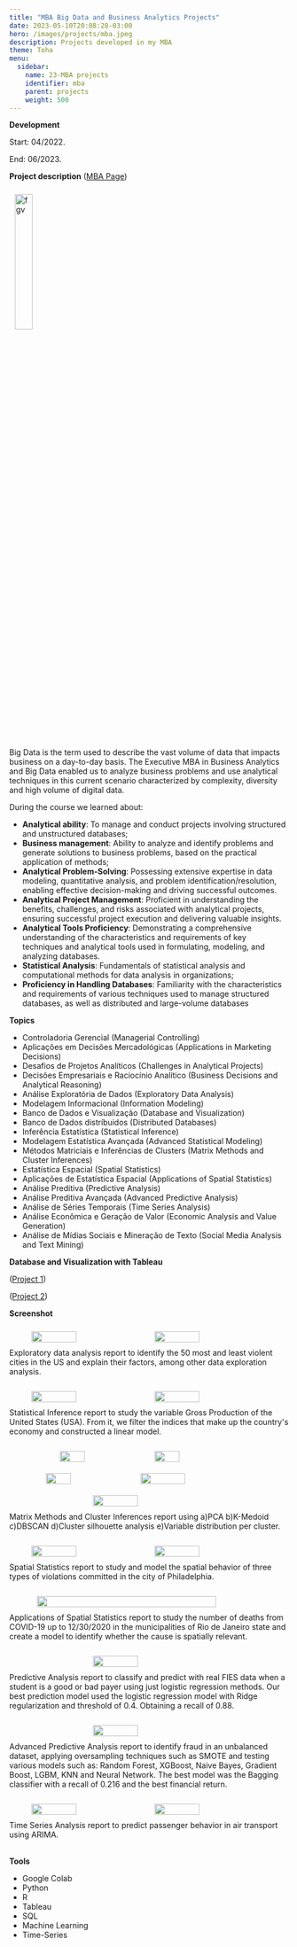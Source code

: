 ```yaml
---
title: "MBA Big Data and Business Analytics Projects"
date: 2023-05-10T20:08:28-03:00
hero: /images/projects/mba.jpeg
description: Projects developed in my MBA
theme: Toha
menu:
  sidebar:
    name: 23-MBA projects
    identifier: mba
    parent: projects
    weight: 500
---
```



**Development**

Start: 04/2022.

End: 06/2023.

**Project description**
([MBA Page](https://educacao-executiva.fgv.br/cursos/live/mba-live/mba-executivo-em-business-analytics-e-big-data?oferta=101383))

<img src="/mrcmarc/posts/projects/images/fgv_logo.png" alt="fgv" style="width: 25%; margin: 10px;">

Big Data is the term used to describe the vast volume of data that impacts business on a day-to-day basis. The Executive MBA in Business Analytics and Big Data enabled us to analyze business problems and use analytical techniques in this current scenario characterized by complexity, diversity and high volume of digital data.

During the course we learned about:
- **Analytical ability**: To manage and conduct projects involving structured and unstructured databases;
- **Business management**: Ability to analyze and identify problems and generate solutions to business problems, based on the practical application of methods;
- **Analytical Problem-Solving**: Possessing extensive expertise in data modeling, quantitative analysis, and problem identification/resolution, enabling effective decision-making and driving successful outcomes.
- **Analytical Project Management**: Proficient in understanding the benefits, challenges, and risks associated with analytical projects, ensuring successful project execution and delivering valuable insights.
- **Analytical Tools Proficiency**: Demonstrating a comprehensive understanding of the characteristics and requirements of key techniques and analytical tools used in formulating, modeling, and analyzing databases.
- **Statistical Analysis**: Fundamentals of statistical analysis and computational methods for data analysis in organizations;
- **Proficiency in Handling Databases**: Familiarity with the characteristics and requirements of various techniques used to manage structured databases, as well as distributed and large-volume databases


**Topics**
- Controladoria Gerencial (Managerial Controlling)
- Aplicações em Decisões Mercadológicas (Applications in Marketing Decisions)
- Desafios de Projetos Analíticos (Challenges in Analytical Projects)
- Decisões Empresariais e Raciocínio Analítico (Business Decisions and Analytical Reasoning)
- Análise Exploratória de Dados (Exploratory Data Analysis)
- Modelagem Informacional (Information Modeling)
- Banco de Dados e Visualização (Database and Visualization)
- Banco de Dados distríbuidos (Distributed Databases)
- Inferência Estatística (Statistical Inference)
- Modelagem Estatística Avançada (Advanced Statistical Modeling)
- Métodos Matriciais e Inferências de Clusters (Matrix Methods and Cluster Inferences)
- Estatística Espacial (Spatial Statistics)
- Aplicações de Estatística Espacial (Applications of Spatial Statistics)
- Análise Preditiva (Predictive Analysis)
- Análise Preditiva Avançada (Advanced Predictive Analysis)
- Análise de Séries Temporais (Time Series Analysis)
- Análise Econômica e Geração de Valor (Economic Analysis and Value Generation)
- Análise de Mídias Sociais e Mineração de Texto (Social Media Analysis and Text Mining)

**Database and Visualization with Tableau**

([Project 1](https://public.tableau.com/app/profile/marcos.p4585/viz/aula2_16608742957080/Painel1?publish=yes))

([Project 2](https://public.tableau.com/app/profile/marcos.p4585/viz/TrabalhoVisualizaodedados/Dashboard?publish=yes))



**Screenshot**

<div style="display: flex; flex-direction: column;  align-items: center;">

  <div style="display: flex; flex-wrap: wrap; justify-content: center;">
  <img src="/mrcmarc/posts/projects/images/mba/crime_analise_exploratoria2.jpg"  style="width: 40%; margin: 10px;">
  <img src="/mrcmarc/posts/projects/images/mba/crime_analise_exploratoria.jpg"  style="width: 40%; margin: 10px;">
      <figcaption>Exploratory data analysis report to identify the 50 most and least violent cities in the US and explain their factors, among other data exploration analysis.</figcaption>
  </div>
  <br>

  <div style="display: flex; flex-wrap: wrap; justify-content: center;">
  <img src="/mrcmarc/posts/projects/images/mba/10_statistical_modeling.jpg"  style="width: 40%; margin: 10px;">
  <img src="/mrcmarc/posts/projects/images/mba/10_statistical_modeling2.jpg"  style="width: 40%; margin: 10px;">
      <figcaption>Statistical Inference report to study the variable Gross Production of the United States (USA). From it, we filter the indices that make up the country's economy and constructed a linear model.</figcaption>
  </div>
  <br>

  <div style="display: flex; flex-wrap: wrap; justify-content: center;">
  <img src="/mrcmarc/posts/projects/images/mba/11_clusters_pca.jpg"  style="width: 30%; margin: 10px;">
  <img src="/mrcmarc/posts/projects/images/mba/11_clusters_kmedoid.jpg"  style="width: 30%; margin: 10px;">
  <img src="/mrcmarc/posts/projects/images/mba/11_clusters_dbscan.jpg"  style="width: 30%; margin: 10px;">
  <img src="/mrcmarc/posts/projects/images/mba/11_clusters_silhouette.jpg"  style="width: 40%; margin: 10px;">
  <img src="/mrcmarc/posts/projects/images/mba/11_clusters_density.jpg"  style="width: 40%; margin: 10px;">
      <figcaption>Matrix Methods and Cluster Inferences report using a)PCA b)K-Medoid c)DBSCAN d)Cluster silhouette analysis e)Variable distribution per cluster.</figcaption>
  </div>
  <br>

  <div style="display: flex; flex-wrap: wrap; justify-content: center;">
  <img src="/mrcmarc/posts/projects/images/mba/12_spacial1.jpg"  style="width: 40%; margin: 10px;">
  <img src="/mrcmarc/posts/projects/images/mba/12_spacial2.jpg"  style="width: 40%; margin: 10px;">
      <figcaption>Spatial Statistics report to study and model the spatial behavior of three types of violations committed in the city of Philadelphia.</figcaption>
  </div>
  <br>

  <div style="display: flex; flex-wrap: wrap; justify-content: center;">
  <img src="/mrcmarc/posts/projects/images/mba/13_covid.jpg"  style="width: 80%; margin: 10px;">
      <figcaption>Applications of Spatial Statistics report to study the number of deaths from COVID-19 up to 12/30/2020 in the municipalities of Rio de Janeiro state and create a model to identify whether the cause is spatially relevant.</figcaption>
  </div>
  <br>

  <div style="display: flex; flex-wrap: wrap; justify-content: center;">
  <img src="/mrcmarc/posts/projects/images/mba/14_predictive_analysis.jpg"  style="width: 40%; margin: 10px;">
      <figcaption>Predictive Analysis report to classify and predict with real FIES data when a student is a good or bad payer using just logistic regression methods. Our best prediction model used the logistic regression model with Ridge regularization and threshold of 0.4. Obtaining a recall of 0.88.</figcaption>
  </div>
  <br>

  <div style="display: flex; flex-wrap: wrap; justify-content: center;">
  <img src="/mrcmarc/posts/projects/images/mba/15_advanced_predictive_analysis.jpg"  style="width: 40%; margin: 10px;">
      <figcaption>Advanced Predictive Analysis report to identify fraud in an unbalanced dataset, applying oversampling techniques such as SMOTE and testing various models such as: Random Forest, XGBoost, Naive Bayes, Gradient Boost, LGBM, KNN and Neural Network. The best model was the Bagging classifier with a recall of 0.216 and the best financial return.</figcaption>
  </div>
  <br>

  <div style="display: flex; flex-wrap: wrap; justify-content: center;">
  <img src="/mrcmarc/posts/projects/images/mba/16_time_series1.jpg"  style="width: 40%; margin: 10px;">
  <img src="/mrcmarc/posts/projects/images/mba/16_time_series2.jpg"  style="width: 40%; margin: 10px;">
      <figcaption>Time Series Analysis report to predict passenger behavior in air transport using ARIMA. </figcaption>
  </div>
  <br>

</div>

**Tools**
- Google Colab
- Python
- R
- Tableau
- SQL
- Machine Learning
- Time-Series
